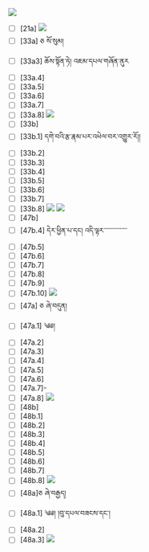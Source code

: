 ![](https://github.com/Esukhia/J018/blob/master/MRK35_SAMPLING/F/F052-0643.jpg)
- [ ] [21a]
![](https://github.com/Esukhia/J018/blob/master/MRK35_SAMPLING/F/F052-0667.jpg)
- [ ] [33a] ཅ སོ་སུམ།
- [ ] [33a3] ཆོས་སྟོན་ཏེ། འཇམ་དཔལ་གཞོན་ནུར
- [ ] [33a.4]
- [ ] [33a.5]
- [ ] [33a.6]
- [ ] [33a.7]
- [ ] [33a.8]
![](https://github.com/Esukhia/J018/blob/master/MRK35_SAMPLING/F/F052-0668.jpg)
- [ ] [33b]
- [ ] [33b.1] དགེ་བའི་རྩ་རྣམ་པར་འཕེལ་བར་འགྱུར་རོ།། 
- [ ] [33b.2]
- [ ] [33b.3]
- [ ] [33b.4]
- [ ] [33b.5]
- [ ] [33b.6]
- [ ] [33b.7]
- [ ] [33b.8]
![](https://github.com/Esukhia/J018/blob/master/MRK35_SAMPLING/F/F052-06669.jpg)
![](https://github.com/Esukhia/J018/blob/master/MRK35_SAMPLING/F/F052-0670.jpg)
- [ ] [47b] 
- [ ] [47b.4] དེར་ཕྱིན་པ་དང། འདི་ལྟར་་་་་་་་་་་་་་་་
- [ ] [47b.5]
- [ ] [47b.6]
- [ ] [47b.7]
- [ ] [47b.8]
- [ ] [47b.9]
- [ ] [47b.10]
![](https://github.com/Esukhia/J018/blob/master/MRK35_SAMPLING/F/F052-0694.jpg)
- [ ] [47a] ཅ ཞེ་བདུན།
- [ ] [47a.1] ༄༅། 
- [ ] [47a.2]
- [ ] [47a.3]
- [ ] [47a.4]
- [ ] [47a.5]
- [ ] [47a.6]
- [ ] [47a.7]- 
- [ ] [47a.8]
![](https://github.com/Esukhia/J018/blob/master/MRK35_SAMPLING/F/F052-0695.jpg)
- [ ] [48b]
- [ ] [48b.1]
- [ ] [48b.2]
- [ ] [48b.3]
- [ ] [48b.4]
- [ ] [48b.5]
- [ ] [48b.6]
- [ ] [48b.7]
- [ ] [48b.8]
![](https://github.com/Esukhia/J018/blob/master/MRK35_SAMPLING/F/F052-0696.jpg)
- [ ] [48a]ཅ ཞེ་བརྒྱད། 
- [ ] [48a.1] ༄༅། །བུ་དཔལ་བཟངས་དང་། 
- [ ] [48a.2]
- [ ] [48a.3]
![](https://github.com/Esukhia/J018/blob/master/MRK35_SAMPLING/F/F052-0697.jpg)
